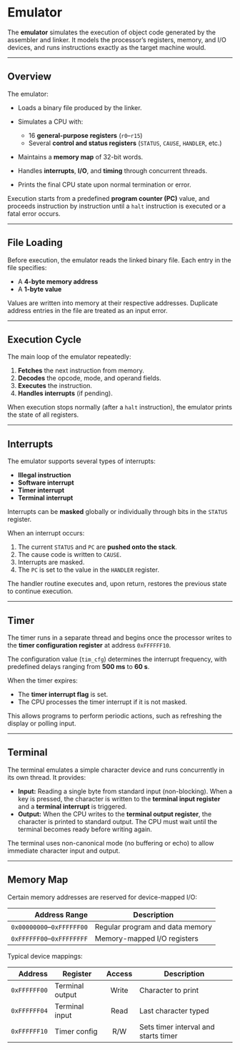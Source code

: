 # Emulator

The **emulator** simulates the execution of object code generated by the assembler and linker.
It models the processor’s registers, memory, and I/O devices, and runs instructions exactly as the target machine would.

---

## Overview

The emulator:

* Loads a binary file produced by the linker.
* Simulates a CPU with:

  * 16 **general-purpose registers** (`r0`–`r15`)
  * Several **control and status registers** (`STATUS`, `CAUSE`, `HANDLER`, etc.)
* Maintains a **memory map** of 32-bit words.
* Handles **interrupts**, **I/O**, and **timing** through concurrent threads.
* Prints the final CPU state upon normal termination or error.

Execution starts from a predefined **program counter (PC)** value, and proceeds instruction by instruction until a `halt` instruction is executed or a fatal error occurs.

---

## File Loading

Before execution, the emulator reads the linked binary file.
Each entry in the file specifies:

* A **4-byte memory address**
* A **1-byte value**

Values are written into memory at their respective addresses.
Duplicate address entries in the file are treated as an input error.

---

## Execution Cycle

The main loop of the emulator repeatedly:

1. **Fetches** the next instruction from memory.
2. **Decodes** the opcode, mode, and operand fields.
3. **Executes** the instruction.
4. **Handles interrupts** (if pending).

When execution stops normally (after a `halt` instruction), the emulator prints the state of all registers.

---

## Interrupts

The emulator supports several types of interrupts:

* **Illegal instruction**
* **Software interrupt**
* **Timer interrupt**
* **Terminal interrupt**

Interrupts can be **masked** globally or individually through bits in the `STATUS` register.

When an interrupt occurs:

1. The current `STATUS` and `PC` are **pushed onto the stack**.
2. The cause code is written to `CAUSE`.
3. Interrupts are masked.
4. The `PC` is set to the value in the `HANDLER` register.

The handler routine executes and, upon return, restores the previous state to continue execution.

---

## Timer

The timer runs in a separate thread and begins once the processor writes to the **timer configuration register** at address `0xFFFFFF10`.

The configuration value (`tim_cfg`) determines the interrupt frequency, with predefined delays ranging from **500 ms** to **60 s**.

When the timer expires:

* The **timer interrupt flag** is set.
* The CPU processes the timer interrupt if it is not masked.

This allows programs to perform periodic actions, such as refreshing the display or polling input.

---

## Terminal

The terminal emulates a simple character device and runs concurrently in its own thread.
It provides:

* **Input:** Reading a single byte from standard input (non-blocking).
  When a key is pressed, the character is written to the **terminal input register** and a **terminal interrupt** is triggered.
* **Output:** When the CPU writes to the **terminal output register**, the character is printed to standard output.
  The CPU must wait until the terminal becomes ready before writing again.

The terminal uses non-canonical mode (no buffering or echo) to allow immediate character input and output.

---

## Memory Map

Certain memory addresses are reserved for device-mapped I/O:

|             Address Range | Description                     |
| ------------------------: | ------------------------------- |
| `0x00000000`–`0xFFFFFF00` | Regular program and data memory |
| `0xFFFFFF00`–`0xFFFFFFFF` | Memory-mapped I/O registers     |

Typical device mappings:

|         Address | Register        | Access | Description                          |
| --------------: | --------------- | :----: | ------------------------------------ |
|  `0xFFFFFF00`   | Terminal output |  Write | Character to print                   |
|  `0xFFFFFF04`   | Terminal input  |  Read  | Last character typed                 |
|  `0xFFFFFF10`   | Timer config    |   R/W  | Sets timer interval and starts timer |

